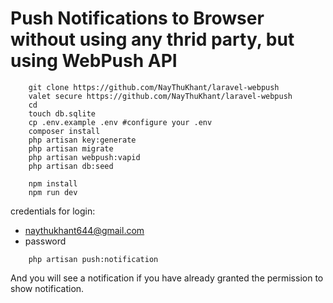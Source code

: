 # Push Notifications to Browser without using any thrid party, but using WebPush API

```
    git clone https://github.com/NayThuKhant/laravel-webpush
    valet secure https://github.com/NayThuKhant/laravel-webpush
    cd 
    touch db.sqlite
    cp .env.example .env #configure your .env
    composer install
    php artisan key:generate
    php artisan migrate
    php artisan webpush:vapid
    php artisan db:seed
    
    npm install 
    npm run dev
```

credentials for login:
- naythukhant644@gmail.com
- password

```
    php artisan push:notification
```
And you will see a notification if you have already granted the permission to show notification.






